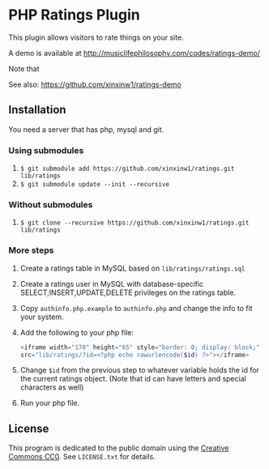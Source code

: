 # PHP Ratings Plugin

This plugin allows visitors to rate things on your site.

A demo is available at http://musiclifephilosophy.com/codes/ratings-demo/

Note that 

See also: https://github.com/xinxinw1/ratings-demo

## Installation

You need a server that has php, mysql and git.

### Using submodules

1. `$ git submodule add https://github.com/xinxinw1/ratings.git lib/ratings`
2. `$ git submodule update --init --recursive`

### Without submodules

1. `$ git clone --recursive https://github.com/xinxinw1/ratings.git lib/ratings`

### More steps

1. Create a ratings table in MySQL based on `lib/ratings/ratings.sql`
2. Create a ratings user in MySQL with database-specific SELECT,INSERT,UPDATE,DELETE privileges on the ratings table.
5. Copy `authinfo.php.example` to `authinfo.php` and change the info to fit your system.
6. Add the following to your php file:
   
   ```php
   <iframe width="170" height="65" style="border: 0; display: block;"
   src="lib/ratings/?id=<?php echo rawurlencode($id) ?>"></iframe>
   ```
   
7. Change `$id` from the previous step to whatever variable holds the id for the current ratings object. (Note that id can have letters and special characters as well)
8. Run your php file.

## License

This program is dedicated to the public domain using the [Creative Commons CC0](http://creativecommons.org/publicdomain/zero/1.0/). See `LICENSE.txt` for details.
